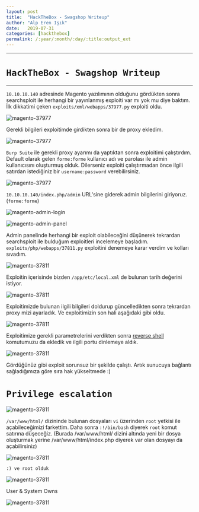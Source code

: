 ```yaml
---
layout: post
title:  "HackTheBox - Swagshop Writeup"
author: "Alp Eren Işık"
date:   2019-07-31
categories: [hackthebox]
permalink: /:year/:month/:day/:title:output_ext
---
```


***
# `HackTheBox - Swagshop Writeup`
***

`10.10.10.140` adresinde Magento yazılımının olduğunu gördükten sonra searchsploit ile herhangi bir yayınlanmış exploiti var mı yok mu diye baktım. İlk dikkatimi çeken `exploits/xml/webapps/37977.py` exploiti oldu.

![magento-37977](/static/img/posts/htb-swagshop/1.png)

Gerekli bilgileri exploitimde girdikten sonra bir de proxy ekledim.

![magento-37977](/static/img/posts/htb-swagshop/2.png)

`Burp Suite` ile gerekli proxy ayarımı da yaptıktan sonra exploitimi çalıştırdım. Default olarak gelen `forme:forme` kullanıcı adı ve parolası ile admin kullanıcısını oluşturmuş olduk. Dilerseniz exploiti çalıştırmadan önce ilgili satırdan istediğiniz bir `username:password` verebilirsiniz.

![magento-37977](/static/img/posts/htb-swagshop/3.png)

`10.10.10.140/index.php/admin` URL'sine giderek admin bilgilerini giriyoruz. (`forme:forme`)

![magento-admin-login](/static/img/posts/htb-swagshop/4.png)


![magento-admin-panel](/static/img/posts/htb-swagshop/5.png)

Admin panelinde herhangi bir exploit olabileceğini düşünerek tekrardan searchsploit ile bulduğum exploitleri incelemeye başladım. `exploits/php/webapps/37811.py` exploitini denemeye karar verdim ve kolları sıvadım.

![magento-37811](/static/img/posts/htb-swagshop/6.png)

Exploitin içerisinde bizden `/app/etc/local.xml` de bulunan tarih değerini istiyor.

![magento-37811](/static/img/posts/htb-swagshop/7.png)

Exploitimizde bulunan ilgili bilgileri doldurup güncelledikten sonra tekrardan proxy mizi ayarladık. Ve exploitimizin son hali aşağıdaki gibi oldu.

![magento-37811](/static/img/posts/htb-swagshop/8.png)

Exploitimize gerekli parametrelerini verdikten sonra [reverse shell](http://pentestmonkey.net/cheat-sheet/shells/reverse-shell-cheat-sheet) komutumuzu da ekledik ve ilgili portu dinlemeye aldık.

![magento-37811](/static/img/posts/htb-swagshop/9.png)

Gördüğünüz gibi exploit sorunsuz bir şekilde çalıştı. Artık sunucuya bağlantı sağladığımıza göre sıra hak yükseltmede  :)

# `Privilege escalation`

![magento-37811](/static/img/posts/htb-swagshop/10.png)

`/var/www/html/` dizininde bulunan dosyaları `vi` üzerinden `root` yetkisi ile açabileceğimizi farkettim. Daha sonra `:!/bin/bash` diyerek `root` komut satırına düşeceğiz. (Burada /var/www/html/ dizini altında yeni bir dosya oluşturmak yerine /var/www/html/index.php diyerek var olan dosyayı da açabilirsiniz)

![magento-37811](/static/img/posts/htb-swagshop/11.png)

`:) ve root olduk`

![magento-37811](/static/img/posts/htb-swagshop/root.png)

User & System Owns

![magento-37811](/static/img/posts/htb-swagshop/flags.png)
